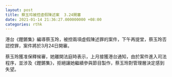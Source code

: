 ```yaml
---
layout: post
title: 蔡玉玲被控虛假陳述案  3.24開審
date: 2021-01-14 21:36:27.000000000 +08:00
categories: rthk
---
```


港台《鏗鏘集》編導蔡玉玲，被控兩項虛假陳述罪的案件，下午再提堂，蔡玉玲否認控罪，案件將於3月24日開審。

蔡玉玲獲准保釋候審，她離開法庭時表示，上月接獲港台通知，由於案件進入司法程序，並涉及《鏗鏘集》，拒絕讓她繼續參與節目製作，蔡玉玲對管理層決定感到失望。
